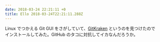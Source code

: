```yaml
---
date: 2018-03-24 22:21:11 +0
title: Ello 2018-03-24T22:21:11.288Z
---
```

Linux でつかえる Git GUI をさがしていて、[GitKraken](https://www.gitkraken.com/) というのを見つけたのでインストールしてみた。GitHub のタコに対抗してイカなんだろうか。

